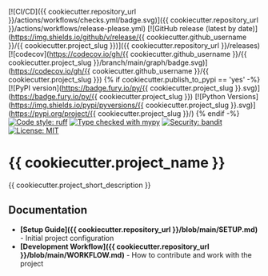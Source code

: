 [![CI/CD]({{ cookiecutter.repository_url }}/actions/workflows/checks.yml/badge.svg)]({{ cookiecutter.repository_url }}/actions/workflows/release-please.yml)
[![GitHub release (latest by date)](https://img.shields.io/github/v/release/{{ cookiecutter.github_username }}/{{ cookiecutter.project_slug }})]({{ cookiecutter.repository_url }}/releases)
[![codecov](https://codecov.io/gh/{{ cookiecutter.github_username }}/{{ cookiecutter.project_slug }}/branch/main/graph/badge.svg)](https://codecov.io/gh/{{ cookiecutter.github_username }}/{{ cookiecutter.project_slug }})
{% if cookiecutter.publish_to_pypi == 'yes' -%}
[![PyPI version](https://badge.fury.io/py/{{ cookiecutter.project_slug }}.svg)](https://badge.fury.io/py/{{ cookiecutter.project_slug }})
[![Python Versions](https://img.shields.io/pypi/pyversions/{{ cookiecutter.project_slug }}.svg)](https://pypi.org/project/{{ cookiecutter.project_slug }}/)
{% endif -%}
[![Code style: ruff](https://img.shields.io/badge/code%20style-ruff-000000.svg)](https://github.com/astral-sh/ruff)
[![Type checked with mypy](https://img.shields.io/badge/mypy-checked-blue.svg)](http://mypy-lang.org/)
[![Security: bandit](https://img.shields.io/badge/security-bandit-green.svg)](https://github.com/PyCQA/bandit)
[![License: MIT](https://img.shields.io/badge/License-MIT-blue.svg)](https://opensource.org/licenses/MIT)

# {{ cookiecutter.project_name }}

{{ cookiecutter.project_short_description }}

## Documentation

- **[Setup Guide]({{ cookiecutter.repository_url }}/blob/main/SETUP.md)** - Initial project configuration
- **[Development Workflow]({{ cookiecutter.repository_url }}/blob/main/WORKFLOW.md)** - How to contribute and work with the project
